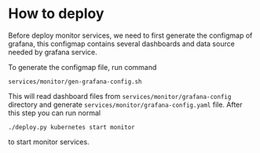 # How to deploy

Before deploy monitor services, we need to first generate the configmap of grafana, this configmap contains several dashboards and data source needed by grafana service.

To generate the configmap file, run command

```
services/monitor/gen-grafana-config.sh
```

This will read dashboard files from `services/monitor/grafana-config` directory and generate `services/monitor/grafana-config.yaml` file. After this step you can run normal

```
./deploy.py kubernetes start monitor
```

to start monitor services.
